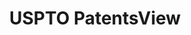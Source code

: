 ---
bigquery: https://console.cloud.google.com/bigquery?p=patents-public-data&d=patentsview&page=dataset
citation: Attribution should be given to PatentsView for use, distribution, or derivative
  works.
code: https://github.com/CSSIP-AIR/PatentsView-Code-Snippets/
contributors: USPTO
cost: None
description: 'PatentsView includes US patent data including raw data (summaries, applications,
  pregrant applications), disambugations of inventors and assignees, and inventor
  gender estimates.  Also foreign priority data, # of figures and sheets, and government
  interest statements.'
documentation: https://patentsview.org/query/builder-faqs
last_edit: Mon, 04 Apr 2022 19:02:57 GMT
location: https://patentsview.org/
maintained_by: USPTO
record_creation_timestamp: 12/2/2020 17:20:46
schema_fields: '[''rawlocation_id'', ''disamb_inventor_id_20200331'', ''sector_title'',
  ''organization_id'', ''applicant_type'', ''length'', ''name'', ''latitude'', ''withdrawn'',
  ''disamb_assignee_id_20190312'', ''text'', ''disamb_assignee_id_20190820'', ''disamb_inventor_id_20170808'',
  ''_102_date'', ''lapse_of_patent'', ''longitude'', ''disamb_assignee_id_20191231'',
  ''county'', ''rawassignee_id'', ''category'', ''category_id'', ''level_three'',
  ''application_id'', ''fname'', ''level_one'', ''group'', ''lawyer_id'', ''rawinventor_id'',
  ''subgroup_id'', ''classification_data_source'', ''abstract'', ''filename'', ''subgroup'',
  ''disamb_assignee_id_20191008'', ''title'', ''variety'', ''designation'', ''contract_award_number'',
  ''rule_47'', ''deceased'', ''disamb_inventor_id_20170307'', ''section_id'', ''disamb_inventor_id_20181127'',
  ''num_figures'', ''group_id'', ''field_id'', ''f371_date'', ''lname'', ''role'',
  ''ipc_version_indicator'', ''disclaimer_date'', ''level_two'', ''disamb_inventor_id_20171003'',
  ''location_id'', ''subsection_id'', ''disamb_inventor_id_20190312'', ''state_fips'',
  ''publication_number'', ''disamb_inventor_id_20200929'', ''f102_date'', ''disamb_inventor_id_20201229'',
  ''classification_value'', ''doctype'', ''mainclass_id'', ''term_disclaimer'', ''series_code'',
  ''disamb_assignee_id_20200929'', ''field_title'', ''ipc_class'', ''name_last'',
  ''sequence'', ''disamb_inventor_id_20171226'', ''symbol_position'', ''disamb_assignee_id_20181127'',
  ''num'', ''term_grant'', ''patent_id'', ''exemplary'', ''male'', ''status'', ''disamb_inventor_id_20191231'',
  ''attribution_status'', ''latin_name'', ''state'', ''action_date'', ''country'',
  ''name_first'', ''number'', ''country_transformed'', ''organization'', ''main_group'',
  ''disamb_inventor_id_20190820'', ''classification_status'', ''uuid'', ''citation_id'',
  ''dependent'', ''disamb_inventor_id_20191008'', ''section'', ''inventor_id'', ''county_fips'',
  ''relkind'', ''subclass_id'', ''subcategory_id'', ''rel_id'', ''num_claims'', ''disamb_assignee_id_20200630'',
  ''subclass'', ''kind'', ''reldocno'', ''city'', ''latlong'', ''type'', ''num_sheets'',
  ''id'', ''gi_statement'', ''disamb_assignee_id_20200331'', ''term_extension'', ''disamb_inventor_id_20200630'',
  ''disamb_inventor_id_20180528'', ''doc_type'', ''date'', ''assignee_id'', ''_371_date'',
  ''male_flag'', ''classification_level'']'
shortname: patentsview
tags:
- disambiguation
- United States
- gender
terms_of_use: Creative Commons Attribution 4.0 International License.
timeframe: 1963-1999
title: USPTO PatentsView
uuid: cf1780b1-e265-4e49-8d1d-83b9cfe0fd9a
---